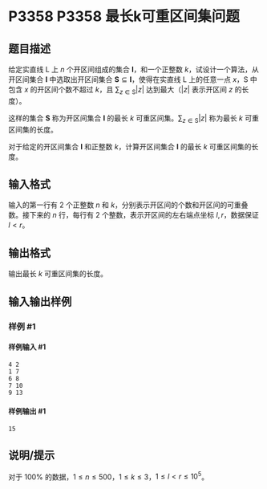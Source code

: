 # P3358 P3358 最长k可重区间集问题

## 题目描述

给定实直线 $\text{L}$ 上 $n$ 个开区间组成的集合 $\mathbf{I}$，和一个正整数 $k$，试设计一个算法，从开区间集合 $\mathbf{I}$ 中选取出开区间集合 $\mathbf{S}\subseteq\mathbf{I}$，使得在实直线 $\text{L}$ 上的任意一点 $x$，$\text{S}$ 中包含 $x$ 的开区间个数不超过 $k$，且 $\sum_{z\in\text{S}}\lvert z\rvert$ 达到最大（$\lvert z\rvert$ 表示开区间 $z$ 的长度）。

这样的集合 $\mathbf{S}$ 称为开区间集合 $\mathbf{I}$ 的最长 $k$ 可重区间集。$\sum_{z\in\text{S}}\lvert z\rvert$ 称为最长 $k$ 可重区间集的长度。

对于给定的开区间集合 $\mathbf{I}$ 和正整数 $k$，计算开区间集合 $\mathbf{I}$ 的最长 $k$ 可重区间集的长度。

## 输入格式

输入的第一行有 $2$ 个正整数 $n$ 和 $k$，分别表示开区间的个数和开区间的可重叠数。接下来的 $n$ 行，每行有 $2$ 个整数，表示开区间的左右端点坐标 $l,r$，数据保证 $l<r$。

## 输出格式

输出最长 $k$ 可重区间集的长度。

## 输入输出样例

### 样例 #1

#### 样例输入 #1

```
4 2
1 7
6 8
7 10
9 13
```

#### 样例输出 #1

```
15
```

## 说明/提示

对于 $100\%$ 的数据，$1\le n\le 500$，$1\le k\le 3$，$1 \le l < r \le 10^5$。
